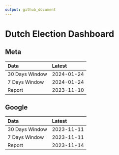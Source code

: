 ```yaml
---
output: github_document
---
```


# Dutch Election Dashboard



## Meta


|Data           |Latest     |
|:--------------|:----------|
|30 Days Window |2024-01-24 |
|7 Days Window  |2024-01-24 |
|Report         |2023-11-10 |

## Google


|Data           |Latest     |
|:--------------|:----------|
|30 Days Window |2023-11-11 |
|7 Days Window  |2023-11-11 |
|Report         |2023-11-14 |
